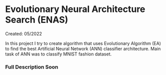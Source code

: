 # Evolutionary Neural Architecture Search (ENAS)

Created: 05/2022

In this project I try to create algorithm that uses Evolutionary Algorithm (EA) to find the best Artificial Neural Network (ANN) classifier architecture. Main task of ANN was to classify MNIST fashion dataset. 

### Full Description Soon
